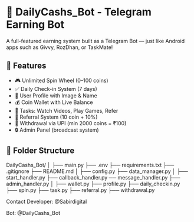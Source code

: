 # 💸 DailyCashs_Bot - Telegram Earning Bot

A full-featured earning system built as a Telegram Bot — just like Android apps such as Givvy, RozDhan, or TaskMate!

## 🚀 Features

- 🎮 Unlimited Spin Wheel (0–100 coins)
- ✅ Daily Check-in System (7 days)
- 👤 User Profile with Image & Name
- 💰 Coin Wallet with Live Balance
- 🎯 Tasks: Watch Videos, Play Games, Refer
- 🔗 Referral System (10 coin + 10%)
- 🏦 Withdrawal via UPI (min 2000 coins = ₹100)
- 🔒 Admin Panel (broadcast system)

## 📁 Folder Structure
DailyCashs_Bot/
│
├── main.py
├── .env
├── requirements.txt
├── .gitignore
├── README.md
│
├── config.py
├── data_manager.py
│
├── start_handler.py
├── callback_handler.py
── message_handler.py
├── admin_handler.py
│
├── wallet.py
├── profile.py
├── daily_checkin.py
├── spin.py
├── task.py
├── referral.py
├── withdrawal.py


Contact
Developer: @Sabirdigital

Bot: @DailyCashs_Bot
